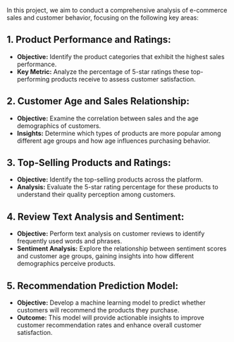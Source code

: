 In this project, we aim to conduct a comprehensive analysis of e-commerce sales and customer behavior, focusing on the following key areas:

## **1. Product Performance and Ratings:**

- **Objective:** Identify the product categories that exhibit the highest sales performance.
- **Key Metric:** Analyze the percentage of 5-star ratings these top-performing products receive to assess customer satisfaction.

## **2. Customer Age and Sales Relationship:**

- **Objective:** Examine the correlation between sales and the age demographics of customers.
- **Insights:** Determine which types of products are more popular among different age groups and how age influences purchasing behavior.


## **3. Top-Selling Products and Ratings:**

- **Objective:** Identify the top-selling products across the platform.
- **Analysis:** Evaluate the 5-star rating percentage for these products to understand their quality perception among customers.


## **4. Review Text Analysis and Sentiment:**

- **Objective:** Perform text analysis on customer reviews to identify frequently used words and phrases.
- **Sentiment Analysis:** Explore the relationship between sentiment scores and customer age groups, gaining insights into how different demographics perceive products.


## **5. Recommendation Prediction Model:**

- **Objective:** Develop a machine learning model to predict whether customers will recommend the products they purchase.
- **Outcome:** This model will provide actionable insights to improve customer recommendation rates and enhance overall customer satisfaction.
